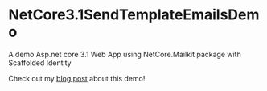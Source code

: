 # NetCore3.1SendTemplateEmailsDemo
A demo Asp.net core 3.1 Web App using NetCore.Mailkit package with Scaffolded Identity 

Check out my <a href="#">blog post</a> about this demo! 
